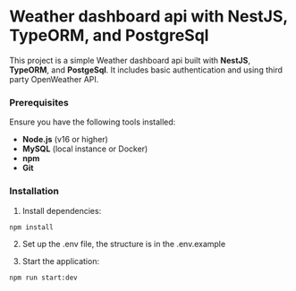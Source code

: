 # Weather dashboard api with NestJS, TypeORM, and PostgreSql

This project is a simple Weather dashboard api built with **NestJS**, **TypeORM**, and **PostgeSql**. It includes basic authentication and using third party OpenWeather API.

### Prerequisites

Ensure you have the following tools installed:
- **Node.js** (v16 or higher)
- **MySQL** (local instance or Docker)
- **npm** 
- **Git**

### Installation

1.	Install dependencies:
```bash
npm install
```

2.	Set up the .env file, the structure is in the .env.example

3.	Start the application:
```bash
npm run start:dev
```
